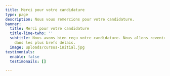 ```yaml
---
title: Merci pour votre candidature
type: page
description: Nous vous remercions pour votre candidature.
banner:
  title: Merci pour votre candidature
  title-line-twho: ''
  subtitle: Nous avons bien reçu votre candidature. Nous allons revenir vers vous
    dans les plus brefs délais.
  image: uploads/cursus-initial.jpg
testimonials:
  enable: false
  testimonails: []

---
```

